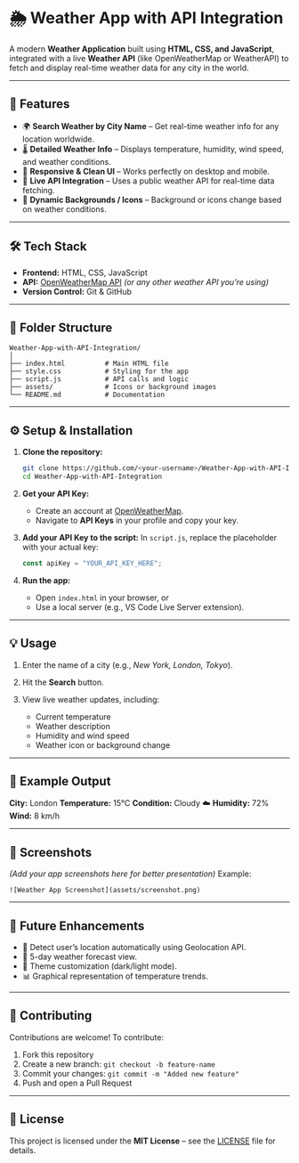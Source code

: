 # 🌦️ Weather App with API Integration

A modern **Weather Application** built using **HTML, CSS, and JavaScript**, integrated with a live **Weather API** (like OpenWeatherMap or WeatherAPI) to fetch and display real-time weather data for any city in the world.

---

## 🚀 Features         

* 🌍 **Search Weather by City Name** – Get real-time weather info for any location worldwide.                                 
* 🌡️ **Detailed Weather Info** – Displays temperature, humidity, wind speed, and weather conditions.
* 🎨 **Responsive & Clean UI** – Works perfectly on desktop and mobile.
* 📡 **Live API Integration** – Uses a public weather API for real-time data fetching.
* 🌅 **Dynamic Backgrounds / Icons** – Background or icons change based on weather conditions.                

---

## 🛠️ Tech Stack

* **Frontend:** HTML, CSS, JavaScript
* **API:** [OpenWeatherMap API](https://openweathermap.org/api) *(or any other weather API you’re using)*
* **Version Control:** Git & GitHub

---

## 🧩 Folder Structure

```
Weather-App-with-API-Integration/
│
├── index.html          # Main HTML file
├── style.css           # Styling for the app
├── script.js           # API calls and logic
├── assets/             # Icons or background images
└── README.md           # Documentation
```

---

## ⚙️ Setup & Installation

1. **Clone the repository:**

   ```bash
   git clone https://github.com/<your-username>/Weather-App-with-API-Integration.git
   cd Weather-App-with-API-Integration
   ```

2. **Get your API Key:**

   * Create an account at [OpenWeatherMap](https://openweathermap.org/).
   * Navigate to **API Keys** in your profile and copy your key.

3. **Add your API Key to the script:**
   In `script.js`, replace the placeholder with your actual key:

   ```javascript
   const apiKey = "YOUR_API_KEY_HERE";
   ```

4. **Run the app:**

   * Open `index.html` in your browser, or
   * Use a local server (e.g., VS Code Live Server extension).

---

## 💡 Usage

1. Enter the name of a city (e.g., *New York, London, Tokyo*).
2. Hit the **Search** button.
3. View live weather updates, including:

   * Current temperature
   * Weather description
   * Humidity and wind speed
   * Weather icon or background change

---

## 🧠 Example Output

**City:** London
**Temperature:** 15°C
**Condition:** Cloudy ☁️
**Humidity:** 72%
**Wind:** 8 km/h

---

## 📸 Screenshots

*(Add your app screenshots here for better presentation)*
Example:

```
![Weather App Screenshot](assets/screenshot.png)
```

---

## 🔮 Future Enhancements

* 📍 Detect user’s location automatically using Geolocation API.
* 📅 5-day weather forecast view.
* 🎨 Theme customization (dark/light mode).
* 📊 Graphical representation of temperature trends.

---

## 🤝 Contributing

Contributions are welcome!
To contribute:

1. Fork this repository
2. Create a new branch: `git checkout -b feature-name`
3. Commit your changes: `git commit -m "Added new feature"`
4. Push and open a Pull Request

---

## 🪪 License

This project is licensed under the **MIT License** – see the [LICENSE](LICENSE) file for details.

